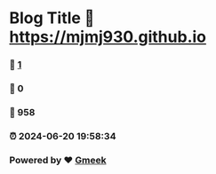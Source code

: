 # Blog Title :link: https://mjmj930.github.io 
### :page_facing_up: [1](https://mjmj930.github.io/tag.html) 
### :speech_balloon: 0 
### :hibiscus: 958 
### :alarm_clock: 2024-06-20 19:58:34 
### Powered by :heart: [Gmeek](https://github.com/Meekdai/Gmeek)
